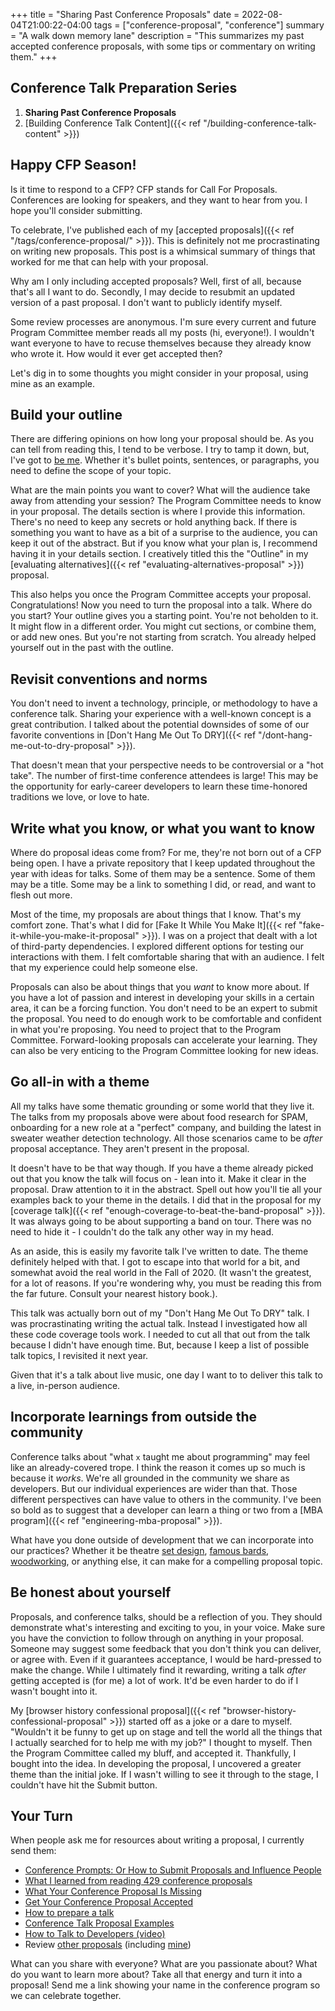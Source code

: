 +++
title = "Sharing Past Conference Proposals"
date = 2022-08-04T21:00:22-04:00
tags = ["conference-proposal", "conference"]
summary = "A walk down memory lane"
description = "This summarizes my past accepted conference proposals, with some tips or commentary on writing them."
+++

## Conference Talk Preparation Series

1. __Sharing Past Conference Proposals__
2. [Building Conference Talk Content]({{< ref "/building-conference-talk-content" >}})

## Happy CFP Season!

Is it time to respond to a CFP? CFP stands for Call For Proposals. Conferences are looking for speakers, and they want to hear from you. I hope you'll consider submitting.

To celebrate, I've published each of my [accepted proposals]({{< ref "/tags/conference-proposal/" >}}). This is definitely not me procrastinating on writing new proposals. This post is a whimsical summary of things that worked for me that can help with your proposal.

Why am I only including accepted proposals? Well, first of all, because that's all I want to do. Secondly, I may decide to resubmit an updated version of a past proposal. I don't want to publicly identify myself.

Some review processes are anonymous. I'm sure every current and future Program Committee member reads all my posts (hi, everyone!). I wouldn't want everyone to have to recuse themselves because they already know who wrote it. How would it ever get accepted then?

Let's dig in to some thoughts you might consider in your proposal, using mine as an example.

## Build your outline

There are differing opinions on how long your proposal should be. As you can tell from reading this, I tend to be verbose. I try to tamp it down, but, I've got to [be me](#be-honest-about-yourself). Whether it's bullet points, sentences, or paragraphs, you need to define the scope of your topic.

What are the main points you want to cover? What will the audience take away from attending your session? The Program Committee needs to know in your proposal. The details section is where I provide this information. There's no need to keep any secrets or hold anything back. If there is something you want to have as a bit of a surprise to the audience, you can keep it out of the abstract. But if you know what your plan is, I recommend having it in your details section. I creatively titled this the "Outline" in my [evaluating alternatives]({{< ref "evaluating-alternatives-proposal" >}}) proposal.

This also helps you once the Program Committee accepts your proposal. Congratulations! Now you need to turn the proposal into a talk. Where do you start? Your outline gives you a starting point. You're not beholden to it. It might flow in a different order. You might cut sections, or combine them, or add new ones. But you're not starting from scratch. You already helped yourself out in the past with the outline.

## Revisit conventions and norms

You don't need to invent a technology, principle, or methodology to have a conference talk. Sharing your experience with a well-known concept is a great contribution. I talked about the potential downsides of some of our favorite conventions in [Don't Hang Me Out To DRY]({{< ref "/dont-hang-me-out-to-dry-proposal" >}}).

That doesn't mean that your perspective needs to be controversial or a "hot take". The number of first-time conference attendees is large! This may be the opportunity for early-career developers to learn these time-honored traditions we love, or love to hate.

## Write what you know, or what you want to know

Where do proposal ideas come from? For me, they're not born out of a CFP being open. I have a private repository that I keep updated throughout the year with ideas for talks. Some of them may be a sentence. Some of them may be a title. Some may be a link to something I did, or read, and want to flesh out more.

Most of the time, my proposals are about things that I know. That's my comfort zone. That's what I did for [Fake It While You Make It]({{< ref  "fake-it-while-you-make-it-proposal" >}}). I was on a project that dealt with a lot of third-party dependencies. I explored different options for testing our interactions with them. I felt comfortable sharing that with an audience. I felt that my experience could help someone else.

Proposals can also be about things that you *want* to know more about. If you have a lot of passion and interest in developing your skills in a certain area, it can be a forcing function. You don't need to be an expert to submit the proposal. You need to do enough work to be comfortable and confident in what you're proposing. You need to project that to the Program Committee. Forward-looking proposals can accelerate your learning. They can also be very enticing to the Program Committee looking for new ideas.

## Go all-in with a theme

All my talks have some thematic grounding or some world that they live it. The talks from my proposals above were about food research for SPAM, onboarding for a new role at a "perfect" company, and building the latest in sweater weather detection technology. All those scenarios came to be *after* proposal acceptance. They aren't present in the proposal.

It doesn't have to be that way though. If you have a theme already picked out that you know the talk will focus on - lean into it. Make it clear in the proposal. Draw attention to it in the abstract. Spell out how you'll tie all your examples back to your theme in the details. I did that in the proposal for my [coverage talk]({{< ref "enough-coverage-to-beat-the-band-proposal" >}}). It was always going to be about supporting a band on tour. There was no need to hide it - I couldn't do the talk any other way in my head.

As an aside, this is easily my favorite talk I've written to date. The theme definitely helped with that. I got to escape into that world for a bit, and somewhat avoid the real world in the Fall of 2020. (It wasn't the greatest, for a lot of reasons. If you're wondering why, you must be reading this from the far future. Consult your nearest history book.).

This talk was actually born out of my "Don't Hang Me Out To DRY" talk. I was procrastinating writing the actual talk. Instead I investigated how all these code coverage tools work. I needed to cut all that out from the talk because I didn't have enough time. But, because I keep a list of possible talk topics, I revisited it next year.

Given that it's a talk about live music, one day I want to to deliver this talk to a live, in-person audience.

## Incorporate learnings from outside the community

Conference talks about "what `x` taught me about programming" may feel like an already-covered trope. I think the reason it comes up so much is because it *works*. We're all grounded in the community we share as developers. But our individual experiences are wider than that. Those different perspectives can have value to others in the community. I've been so bold as to suggest that a developer can learn a thing or two from a [MBA program]({{< ref "engineering-mba-proposal" >}}).

What have you done outside of development that we can incorporate into our practices? Whether it be theatre [set design](https://www.youtube.com/watch?v=JWDPRWPtOeg), [famous bards](https://www.youtube.com/watch?v=mrdmHK6ogC0), [woodworking](https://www.youtube.com/watch?v=7zW_BBiTLAY), or anything else, it can make for a compelling proposal topic.

## Be honest about yourself

Proposals, and conference talks, should be a reflection of you. They should demonstrate what's interesting and exciting to you, in your voice. Make sure you have the conviction to follow through on anything in your proposal. Someone may suggest some feedback that you don't think you can deliver, or agree with. Even if it guarantees acceptance, I would be hard-pressed to make the change. While I ultimately find it rewarding, writing a talk *after* getting accepted is (for me) a lot of work. It'd be even harder to do if I wasn't bought into it.

My [browser history confessional proposal]({{< ref
"browser-history-confessional-proposal" >}}) started off as a joke or a dare to myself. "Wouldn't it be funny to get up on stage and tell the world all the things that I actually searched for to help me with my job?" I thought to myself. Then the Program Committee called my bluff, and accepted it. Thankfully, I bought into the idea. In developing the proposal, I uncovered a greater theme than the initial joke. If I wasn't willing to see it through to the stage, I couldn't have hit the Submit button.

## Your Turn

When people ask me for resources about writing a proposal, I currently send them:

* [Conference Prompts: Or How to Submit Proposals and Influence People](https://noelrappin.com/blog/2014/01/conference-prompts-or-how-to-submit-proposals-and-influence-people/)
* [What I learned from reading 429 conference proposals](https://noelrappin.com/blog/2014/03/what-i-learned-from-reading-429-conference-proposals/)
* [What Your Conference Proposal Is Missing](http://www.sarahmei.com/blog/2014/04/07/what-your-conference-proposal-is-missing/)
* [Get Your Conference Proposal Accepted](https://schneems.com/blogs/2016-04-07-conference-proposal)
* [How to prepare a talk](https://www.deconstructconf.com/blog/how-to-prepare-a-talk)
* [Conference Talk Proposal Examples](https://thoughtbot.com/blog/conference-talk-proposal-examples)
* [How to Talk to Developers (video)](https://www.youtube.com/watch?v=l9JXH7JPjR4)
* Review [other proposals](https://speakerline.io/proposals) (including [mine](https://speakerline.io/speakers/96))

What can you share with everyone? What are you passionate about? What do you want to learn more about? Take all that energy and turn it into a proposal! Send me a link showing your name in the conference program so we can celebrate together.
